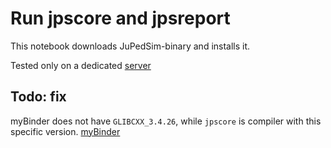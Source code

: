 # Run jpscore and jpsreport

This notebook downloads JuPedSim-binary and installs it. 

Tested only on a dedicated [server](https://io.cce.uni-wuppertal.de)



## Todo: fix

myBinder does not have `GLIBCXX_3.4.26`, while `jpscore` is compiler with this specific version.
[myBinder](https://gesis.mybinder.org/binder/v2/gh/chraibi/notebooks/f50457a59a59c72d6a5fe0a62ded60af1d743b1e)
